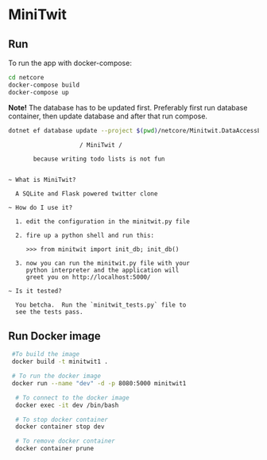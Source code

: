 # MiniTwit

## Run
To run the app with docker-compose:
```bash
cd netcore
docker-compose build
docker-compose up
```
**Note!** The database has to be updated first. Preferably first run database container, then update database and after that run compose.
```bash
dotnet ef database update --project $(pwd)/netcore/Minitwit.DataAccessLayer/Minitwit.DataAccessLayer.csproj
```

                        / MiniTwit /

           because writing todo lists is not fun


    ~ What is MiniTwit?

      A SQLite and Flask powered twitter clone

    ~ How do I use it?

      1. edit the configuration in the minitwit.py file

      2. fire up a python shell and run this:

         >>> from minitwit import init_db; init_db()

      3. now you can run the minitwit.py file with your
         python interpreter and the application will
         greet you on http://localhost:5000/
	
    ~ Is it tested?

      You betcha.  Run the `minitwit_tests.py` file to
      see the tests pass.


## Run Docker image
``` bash
 #To build the image 
 docker build -t minitwit1 .

 # To run the docker image
 docker run --name "dev" -d -p 8080:5000 minitwit1

  # To connect to the docker image
  docker exec -it dev /bin/bash

  # To stop docker container
  docker container stop dev

  # To remove docker container 
  docker container prune
```
